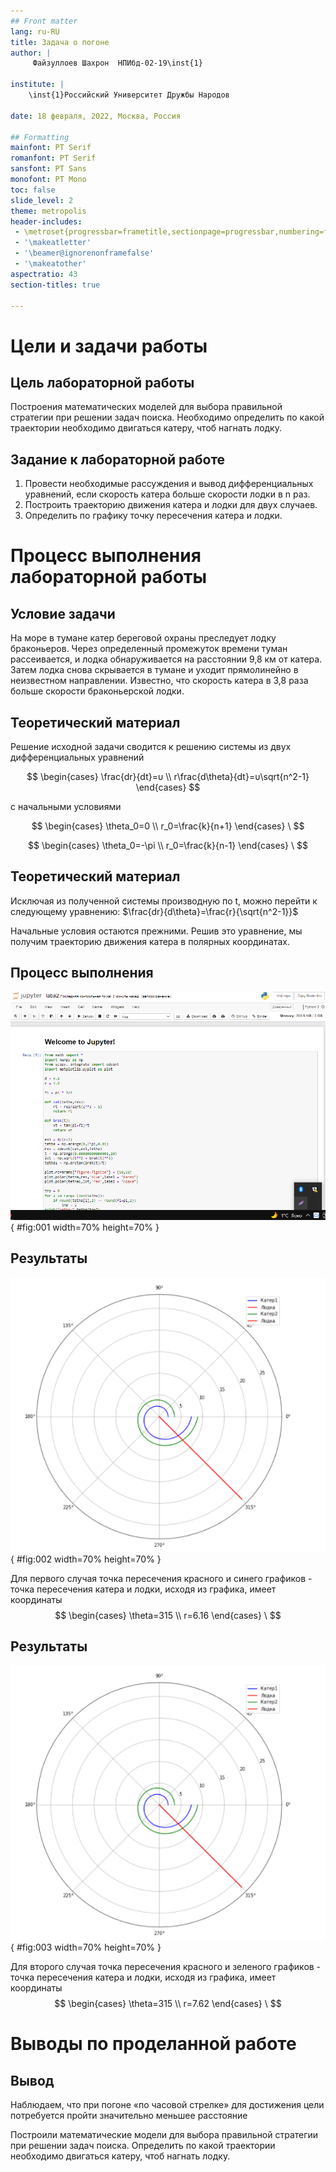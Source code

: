 ```yaml
---
## Front matter
lang: ru-RU
title: Задача о погоне
author: |
	 Файзуллоев Шахрон	НПИбд-02-19\inst{1}

institute: |
	\inst{1}Российский Университет Дружбы Народов

date: 18 февраля, 2022, Москва, Россия

## Formatting
mainfont: PT Serif
romanfont: PT Serif
sansfont: PT Sans
monofont: PT Mono
toc: false
slide_level: 2
theme: metropolis
header-includes: 
 - \metroset{progressbar=frametitle,sectionpage=progressbar,numbering=fraction}
 - '\makeatletter'
 - '\beamer@ignorenonframefalse'
 - '\makeatother'
aspectratio: 43
section-titles: true

---
```


# Цели и задачи работы

## Цель лабораторной работы

Построения математических моделей для выбора правильной стратегии при решении задач поиска.
Необходимо определить по какой траектории необходимо двигаться катеру, чтоб нагнать лодку.

## Задание к лабораторной работе

1. Провести необходимые рассуждения и вывод дифференциальных уравнений, если скорость катера больше скорости лодки в n раз.
2. Построить траекторию движения катера и лодки для двух случаев. 
3. Определить по графику точку пересечения катера и лодки.

# Процесс выполнения лабораторной работы

## Условие задачи

На море в тумане катер береговой охраны преследует лодку браконьеров.
Через определенный промежуток времени туман рассеивается, и лодка
обнаруживается на расстоянии 9,8 км от катера. Затем лодка снова скрывается в
тумане и уходит прямолинейно в неизвестном направлении. Известно, что скорость
катера в 3,8 раза больше скорости браконьерской лодки.

## Теоретический материал 

Решение исходной задачи сводится к решению системы из двух дифференциальных уравнений 

$$
 \begin{cases}
   \frac{dr}{dt}=υ
	\\   
	r\frac{d\theta}{dt}=υ\sqrt{n^2-1}
 \end{cases}
$$

с начальными условиями

$$
 \begin{cases}
   \theta_0=0
   \\
	r_0=\frac{k}{n+1}
 \end{cases}
\
$$

$$
 \begin{cases}
   \theta_0=-\pi
   \\
	r_0=\frac{k}{n-1}
 \end{cases}
\
$$

## Теоретический материал 

Исключая из полученной системы производную по t, можно перейти к следующему уравнению: $\frac{dr}{d\theta}=\frac{r}{\sqrt{n^2-1}}$

Начальные условия остаются прежними. Решив это уравнение, мы получим
траекторию движения катера в полярных координатах. 

## Процесс выполнения

![Код программы](image/Screenshot_1.png){ #fig:001 width=70% height=70% }

## Результаты

![траектории движения для обеих случаев](image/Screenshot_2.png){ #fig:002 width=70% height=70% }

Для первого случая точка пересечения красного и синего графиков - точка пересечения катера и лодки, исходя из графика, имеет координаты
$$
 \begin{cases}
   \theta=315
   \\
  r=6.16
 \end{cases}
\
$$

## Результаты

![траектории движения для обеих случаев](image/Screenshot_2.png){ #fig:003 width=70% height=70% }

Для второго случая точка пересечения красного и зеленого графиков - точка пересечения катера и лодки, исходя из графика, имеет координаты
$$
 \begin{cases}
   \theta=315
   \\
  r=7.62
 \end{cases}
\
$$


# Выводы по проделанной работе

## Вывод

Наблюдаем, что при погоне «по часовой стрелке» для достижения цели потребуется пройти значительно меньшее расстояние

Построили математические модели для выбора правильной стратегии при решении задач поиска.
Определить по какой траектории необходимо двигаться катеру, чтоб нагнать лодку.


